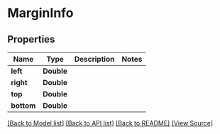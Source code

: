 # MarginInfo


## Properties
Name | Type | Description | Notes
------------ | ------------- | ------------- | -------------
**left** | **Double** |  | 
**right** | **Double** |  | 
**top** | **Double** |  | 
**bottom** | **Double** |  | 

[[Back to Model list]](../README.md#documentation-for-models) [[Back to API list]](../README.md#documentation-for-api-endpoints) [[Back to README]](../README.md) [[View Source]](../src/models/MarginInfo.ts)

